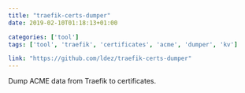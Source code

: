 ```yaml
---
title: "traefik-certs-dumper"
date: 2019-02-10T01:18:13+01:00

categories: ['tool']
tags: ['tool', 'traefik', 'certificates', 'acme', 'dumper', 'kv']

link: "https://github.com/ldez/traefik-certs-dumper"
---
```

Dump ACME data from Traefik to certificates.

<!--more-->
